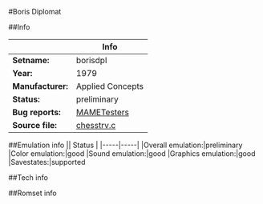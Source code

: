 #Boris Diplomat

##Info

||Info|
|-----|-----|
|**Setname:**|borisdpl
|**Year:**|1979
|**Manufacturer:**|Applied Concepts
|**Status:**|preliminary
|**Bug reports:**|[MAMETesters](http://mametesters.org/view_all_set.php?type=1&temporary=y&search=chesstrv.c)
|**Source file:**|[chesstrv.c](https://github.com/mamedev/mame/blob/master/src/mess/drivers/chesstrv.c)

##Emulation info
|| Status |
|-----|-----|
|Overall emulation:|preliminary
|Color emulation:|good
|Sound emulation:|good
|Graphics emulation:|good
|Savestates:|supported

##Tech info

##Romset info

<!--- START OF EDITED COMMENT DO NOT TOUCH TEXT ABOVE-->
